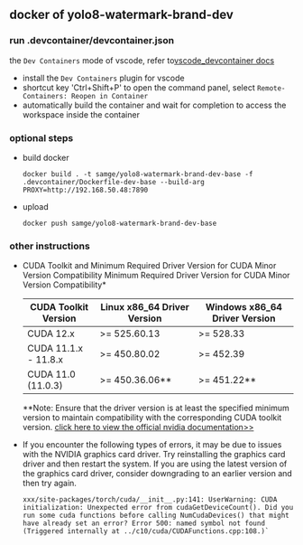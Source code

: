## docker of yolo8-watermark-brand-dev


### run .devcontainer/devcontainer.json
the `Dev Containers` mode of vscode, refer to[vscode_devcontainer docs](https://code.visualstudio.com/docs/devcontainers/create-dev-container)
- install the `Dev Containers` plugin for vscode
- shortcut key 'Ctrl+Shift+P' to open the command panel, select `Remote-Containers: Reopen in Container`
- automatically build the container and wait for completion to access the workspace inside the container


### optional steps
- build docker
    ```shell
    docker build . -t samge/yolo8-watermark-brand-dev-base -f .devcontainer/Dockerfile-dev-base --build-arg PROXY=http://192.168.50.48:7890
    ```

- upload
    ```shell
    docker push samge/yolo8-watermark-brand-dev-base
    ```


### other instructions
- CUDA Toolkit and Minimum Required Driver Version for CUDA Minor Version Compatibility
Minimum Required Driver Version for CUDA Minor Version Compatibility*

    | CUDA Toolkit Version | Linux x86_64 Driver Version | Windows x86_64 Driver Version |
    |----------------------|-----------------------------|-------------------------------|
    | CUDA 12.x            | >= 525.60.13                | >= 528.33                     |
    | CUDA 11.1.x - 11.8.x | >= 450.80.02                | >= 452.39                     |
    | CUDA 11.0 (11.0.3)   | >= 450.36.06**              | >= 451.22**                   |

    **Note: Ensure that the driver version is at least the specified minimum version to maintain compatibility with the corresponding CUDA toolkit version. [click here to view the official nvidia documentation>>](https://docs.nvidia.com/cuda/cuda-toolkit-release-notes/index.html#title-resolved-issues)

- If you encounter the following types of errors, it may be due to issues with the NVIDIA graphics card driver. Try reinstalling the graphics card driver and then restart the system. If you are using the latest version of the graphics card driver, consider downgrading to an earlier version and then try again.
    ```text
    xxx/site-packages/torch/cuda/__init__.py:141: UserWarning: CUDA initialization: Unexpected error from cudaGetDeviceCount(). Did you run some cuda functions before calling NumCudaDevices() that might have already set an error? Error 500: named symbol not found (Triggered internally at ../c10/cuda/CUDAFunctions.cpp:108.)`
    ```